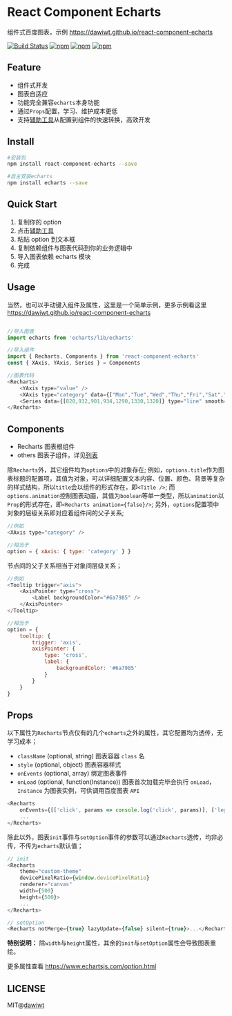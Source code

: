 # React Component Echarts

组件式百度图表，示例 https://dawiwt.github.io/react-component-echarts

[![Build Status](https://api.travis-ci.org/dawiwt/react-component-echarts.svg?branch=master)](https://travis-ci.org/dawiwt/react-component-echarts) [![npm](https://img.shields.io/npm/v/react-component-echarts.svg)](https://www.npmjs.com/package/react-component-echarts) [![npm](https://img.shields.io/npm/dw/react-component-echarts.svg?label=npm%20downloads&style=flat)](https://www.npmjs.com/package/react-component-echarts) [![npm](https://img.shields.io/npm/l/react-component-echarts.svg)](https://www.npmjs.com/package/react-component-echarts)

## Feature

-   组件式开发
-   图表自适应
-   功能完全兼容`echarts`本身功能
-   通过`Props`配置，学习、维护成本更低
-   支持[辅助工具](https://dawiwt.github.io/react-component-echarts/tools.html)从配置到组件的快速转换，高效开发

## Install

```sh
#安装包
npm install react-component-echarts --save

#自主安装echarts
npm install echarts --save
```

## Quick Start

1. 复制你的 option
2. 点击[辅助工具](https://dawiwt.github.io/react-component-echarts/tools.html)
3. 粘贴 option 到文本框
4. 复制依赖组件与图表代码到你的业务逻辑中
5. 导入图表依赖 echarts 模块
6. 完成

## Usage

当然，也可以手动键入组件及属性，这里是一个简单示例，更多示例看这里 https://dawiwt.github.io/react-component-echarts

```js

//导入图表
import echarts from 'echarts/lib/echarts'

//导入组件
import { Recharts, Components } from 'react-component-echarts'
const { XAxis, YAxis, Series } = Components

//图表代码
<Recharts>
    <YAxis type="value" />
    <XAxis type="category" data={["Mon","Tue","Wed","Thu","Fri","Sat","Sun"]} />
    <Series data={[820,932,901,934,1290,1330,1320]} type="line" smooth={true} />
</Recharts>

```

## Components

-   Recharts 图表根组件
-   others 图表子组件，详见[列表](https://github.com/dawiwt/react-component-echarts/blob/master/tags.js)

除`Recharts`外，其它组件均为`options`中的对象存在; 例如，`options.title`作为图表标题的配置项，其值为对象，可以详细配置文本内容、位置、颜色、背景等复杂的样式结构，所以`title`会以组件的形式存在，即`<Title />`; 而`options.animation`控制图表动画，其值为`boolean`等单一类型，所以`animation`以`Prop`的形式存在，即`<Recharts animation={false}/>`; 另外，`options`配置项中对象的层级关系即对应着组件间的父子关系;

```js
//例如
<XAxis type="category" />

//相当于
option = { xAxis: { type: 'category' } }
```

节点间的父子关系相当于对象间层级关系；

```js
//例如
<Tooltip trigger="axis">
    <AxisPointer type="cross">
        <Label backgroundColor="#6a7985" />
    </AxisPointer>
</Tooltip>

//相当于
option = {
    tooltip: {
        trigger: 'axis',
        axisPointer: {
            type: 'cross',
            label: {
                backgroundColor: '#6a7985'
            }
        }
    }
}
```

## Props

以下属性为`Recharts`节点仅有的几个`echarts`之外的属性，其它配置均为透传，无学习成本；

-   `className` (optional, string) 图表容器 `class` 名
-   `style` (optional, object) 图表容器样式
-   `onEvents` (optional, array) 绑定图表事件
-   `onLoad` (optional, function(Instance)) 图表首次加载完毕会执行 `onLoad`，`Instance` 为图表实例，可供调用百度图表 `API`

```js
<Recharts
    onEvents={[['click', params => console.log('click', params)], ['legendselectchanged', params => console.log('legendselectchanged', params)]]}>
    ...
</Recharts>
```

除此以外，图表`init`事件与`setOption`事件的参数可以通过`Recharts`透传，均非必传，不传为`echarts`默认值；

```js
// init
<Recharts
    theme="custom-theme"
    devicePixelRatio={window.devicePixelRatio}
    renderer="canvas"
    width={500}
    height={500}>
    ...
</Recharts>

// setOption
<Recharts notMerge={true} lazyUpdate={false} silent={true}>...</Recharts>
```

**特别说明：** 除`width`与`height`属性，其余的`init`与`setOption`属性会导致图表重绘。

更多属性查看 https://www.echartsjs.com/option.html

## LICENSE

MIT@[dawiwt](https://github.com/dawiwt)
